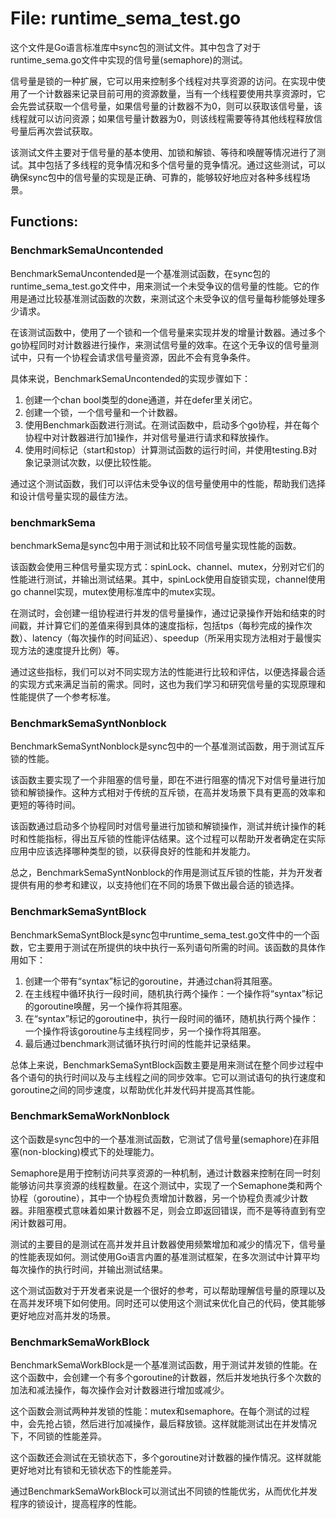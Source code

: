 # File: runtime_sema_test.go

这个文件是Go语言标准库中sync包的测试文件。其中包含了对于runtime_sema.go文件中实现的信号量(semaphore)的测试。

信号量是锁的一种扩展，它可以用来控制多个线程对共享资源的访问。在实现中使用了一个计数器来记录目前可用的资源数量，当有一个线程要使用共享资源时，它会先尝试获取一个信号量，如果信号量的计数器不为0，则可以获取该信号量，该线程就可以访问资源；如果信号量计数器为0，则该线程需要等待其他线程释放信号量后再次尝试获取。

该测试文件主要对于信号量的基本使用、加锁和解锁、等待和唤醒等情况进行了测试。其中包括了多线程的竞争情况和多个信号量的竞争情况。通过这些测试，可以确保sync包中的信号量的实现是正确、可靠的，能够较好地应对各种多线程场景。

## Functions:

### BenchmarkSemaUncontended

BenchmarkSemaUncontended是一个基准测试函数，在sync包的runtime_sema_test.go文件中，用来测试一个未受争议的信号量的性能。它的作用是通过比较基准测试函数的次数，来测试这个未受争议的信号量每秒能够处理多少请求。

在该测试函数中，使用了一个锁和一个信号量来实现并发的增量计数器。通过多个go协程同时对计数器进行操作，来测试信号量的效率。在这个无争议的信号量测试中，只有一个协程会请求信号量资源，因此不会有竞争条件。

具体来说，BenchmarkSemaUncontended的实现步骤如下：
1. 创建一个chan bool类型的done通道，并在defer里关闭它。
2. 创建一个锁，一个信号量和一个计数器。
3. 使用Benchmark函数进行测试。在测试函数中，启动多个go协程，并在每个协程中对计数器进行加1操作，并对信号量进行请求和释放操作。
4. 使用时间标记（start和stop）计算测试函数的运行时间，并使用testing.B对象记录测试次数，以便比较性能。

通过这个测试函数，我们可以评估未受争议的信号量使用中的性能，帮助我们选择和设计信号量实现的最佳方法。



### benchmarkSema

benchmarkSema是sync包中用于测试和比较不同信号量实现性能的函数。

该函数会使用三种信号量实现方式：spinLock、channel、mutex，分别对它们的性能进行测试，并输出测试结果。其中，spinLock使用自旋锁实现，channel使用go channel实现，mutex使用标准库中的mutex实现。

在测试时，会创建一组协程进行并发的信号量操作，通过记录操作开始和结束的时间戳，并计算它们的差值来得到具体的速度指标，包括tps（每秒完成的操作次数）、latency（每次操作的时间延迟）、speedup（所采用实现方法相对于最慢实现方法的速度提升比例）等。

通过这些指标，我们可以对不同实现方法的性能进行比较和评估，以便选择最合适的实现方式来满足当前的需求。同时，这也为我们学习和研究信号量的实现原理和性能提供了一个参考标准。



### BenchmarkSemaSyntNonblock

BenchmarkSemaSyntNonblock是sync包中的一个基准测试函数，用于测试互斥锁的性能。

该函数主要实现了一个非阻塞的信号量，即在不进行阻塞的情况下对信号量进行加锁和解锁操作。这种方式相对于传统的互斥锁，在高并发场景下具有更高的效率和更短的等待时间。

该函数通过启动多个协程同时对信号量进行加锁和解锁操作，测试并统计操作的耗时和性能指标，得出互斥锁的性能评估结果。这个过程可以帮助开发者确定在实际应用中应该选择哪种类型的锁，以获得良好的性能和并发能力。

总之，BenchmarkSemaSyntNonblock的作用是测试互斥锁的性能，并为开发者提供有用的参考和建议，以支持他们在不同的场景下做出最合适的锁选择。



### BenchmarkSemaSyntBlock

BenchmarkSemaSyntBlock是sync包中runtime_sema_test.go文件中的一个函数，它主要用于测试在所提供的块中执行一系列语句所需的时间。该函数的具体作用如下：

1. 创建一个带有“syntax”标记的goroutine，并通过chan将其阻塞。
2. 在主线程中循环执行一段时间，随机执行两个操作：一个操作将“syntax”标记的goroutine唤醒，另一个操作将其阻塞。
3. 在“syntax”标记的goroutine中，执行一段时间的循环，随机执行两个操作：一个操作将该goroutine与主线程同步，另一个操作将其阻塞。
4. 最后通过benchmark测试循环执行时间的性能并记录结果。

总体上来说，BenchmarkSemaSyntBlock函数主要是用来测试在整个同步过程中各个语句的执行时间以及与主线程之间的同步效率。它可以测试语句的执行速度和goroutine之间的同步速度，以帮助优化并发代码并提高其性能。



### BenchmarkSemaWorkNonblock

这个函数是sync包中的一个基准测试函数，它测试了信号量(semaphore)在非阻塞(non-blocking)模式下的处理能力。

Semaphore是用于控制访问共享资源的一种机制，通过计数器来控制在同一时刻能够访问共享资源的线程数量。在这个测试中，实现了一个Semaphone类和两个协程（goroutine），其中一个协程负责增加计数器，另一个协程负责减少计数器。非阻塞模式意味着如果计数器不足，则会立即返回错误，而不是等待直到有空闲计数器可用。

测试的主要目的是测试在高并发并且计数器使用频繁增加和减少的情况下，信号量的性能表现如何。测试使用Go语言内置的基准测试框架，在多次测试中计算平均每次操作的执行时间，并输出测试结果。

这个测试函数对于开发者来说是一个很好的参考，可以帮助理解信号量的原理以及在高并发环境下如何使用。同时还可以使用这个测试来优化自己的代码，使其能够更好地应对高并发的场景。



### BenchmarkSemaWorkBlock

BenchmarkSemaWorkBlock是一个基准测试函数，用于测试并发锁的性能。在这个函数中，会创建一个有多个goroutine的计数器，然后并发地执行多个次数的加法和减法操作，每次操作会对计数器进行增加或减少。

这个函数会测试两种并发锁的性能：mutex和semaphore。在每个测试的过程中，会先抢占锁，然后进行加减操作，最后释放锁。这样就能测试出在并发情况下，不同锁的性能差异。

这个函数还会测试在无锁状态下，多个goroutine对计数器的操作情况。这样就能更好地对比有锁和无锁状态下的性能差异。

通过BenchmarkSemaWorkBlock可以测试出不同锁的性能优劣，从而优化并发程序的锁设计，提高程序的性能。



